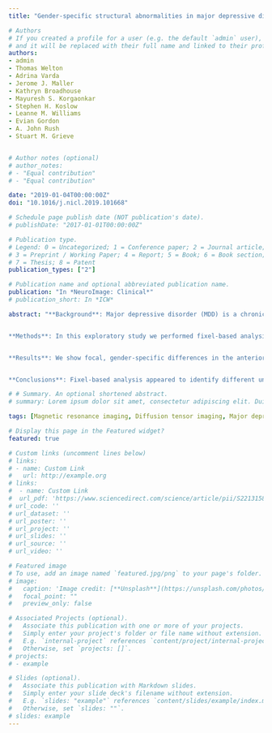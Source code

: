```yaml
---
title: "Gender-specific structural abnormalities in major depressive disorder revealed by fixel-based analysis"

# Authors
# If you created a profile for a user (e.g. the default `admin` user), write the username (folder name) here 
# and it will be replaced with their full name and linked to their profile.
authors:
- admin
- Thomas Welton
- Adrina Varda
- Jerome J. Maller
- Kathryn Broadhouse
- Mayuresh S. Korgaonkar
- Stephen H. Koslow
- Leanne M. Williams
- Evian Gordon
- A. John Rush
- Stuart M. Grieve


# Author notes (optional)
# author_notes:
# - "Equal contribution"
# - "Equal contribution"

date: "2019-01-04T00:00:00Z"
doi: "10.1016/j.nicl.2019.101668"

# Schedule page publish date (NOT publication's date).
# publishDate: "2017-01-01T00:00:00Z"

# Publication type.
# Legend: 0 = Uncategorized; 1 = Conference paper; 2 = Journal article;
# 3 = Preprint / Working Paper; 4 = Report; 5 = Book; 6 = Book section;
# 7 = Thesis; 8 = Patent
publication_types: ["2"]

# Publication name and optional abbreviated publication name.
publication: "In *NeuroImage: Clinical*"
# publication_short: In *ICW*

abstract: "**Background**: Major depressive disorder (MDD) is a chronic disease with a large global impact. There are currently no clinically useful predictors of treatment outcome, and the development of biomarkers to inform clinical treatment decisions is highly desirable.


**Methods**: In this exploratory study we performed fixel-based analysis of diffusion MRI data from the International Study to Predict Optimized Treatment in Depression with the aim of identifying novel biomarkers at baseline that may relate to diagnosis and outcome to treatment with antidepressant medications. Analyses used MR data from individuals with MDD (n = 221) and healthy controls (n = 67).


**Results**: We show focal, gender-specific differences in the anterior limb of the internal capsule (males) and bilaterally in the genu of the corpus callosum (females) associated with diagnosis. Lower fibre cross-section in the tapetum, the conduit between the right and left hippocampi, were also associated with a decreased probability of remission. Analysis of conventional fractional anisotropy showed scattered abnormalities in the corona radiata, cerebral peduncles and mid-brain which were much lower in total volume compared to fixel-based analysis.


**Conclusions**: Fixel-based analysis appeared to identify different underlying abnormalities than conventional tensor-based metrics, with almost no overlap between significant regions. We show that MDD is associated with gender specific abnormalities in the genu of the corpus callosum (females) and in the anterior limb of the internal capsule (males), as well as gender-independent differences in the tapetum that predict remission. Diffusion MRI may play a key role in future guidance of clinical decision-making for MDD."

# # Summary. An optional shortened abstract.
# summary: Lorem ipsum dolor sit amet, consectetur adipiscing elit. Duis posuere tellus ac convallis placerat. Proin tincidunt magna sed ex sollicitudin condimentum.

tags: [Magnetic resonance imaging, Diffusion tensor imaging, Major depressive disorder, Biomarker predictors, Remission, iSPOT-D]

# Display this page in the Featured widget?
featured: true

# Custom links (uncomment lines below)
# links:
# - name: Custom Link
#   url: http://example.org
# links:
#  - name: Custom Link
#  url_pdf: 'https://www.sciencedirect.com/science/article/pii/S221315821930018X'
# url_code: ''
# url_dataset: ''
# url_poster: ''
# url_project: ''
# url_slides: ''
# url_source: ''
# url_video: ''

# Featured image
# To use, add an image named `featured.jpg/png` to your page's folder. 
# image:
#   caption: 'Image credit: [**Unsplash**](https://unsplash.com/photos/pLCdAaMFLTE)'
#   focal_point: ""
#   preview_only: false

# Associated Projects (optional).
#   Associate this publication with one or more of your projects.
#   Simply enter your project's folder or file name without extension.
#   E.g. `internal-project` references `content/project/internal-project/index.md`.
#   Otherwise, set `projects: []`.
# projects:
# - example

# Slides (optional).
#   Associate this publication with Markdown slides.
#   Simply enter your slide deck's filename without extension.
#   E.g. `slides: "example"` references `content/slides/example/index.md`.
#   Otherwise, set `slides: ""`.
# slides: example
---
```

<!-- 
{{% callout note %}}
Click the *Cite* button above to demo the feature to enable visitors to import publication metadata into their reference management software.
{{% /callout %}}

{{% callout note %}}
Create your slides in Markdown - click the *Slides* button to check out the example.
{{% /callout %}}

Supplementary notes can be added here, including [code, math, and images](https://wowchemy.com/docs/writing-markdown-latex/). -->
